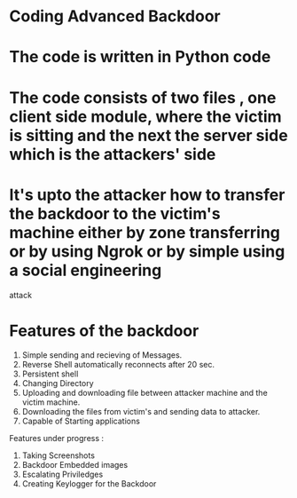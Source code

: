 # Coding Advanced Backdoor
# The code is written in Python code
# The code consists of two files , one client side module, where the victim is sitting and the next the server side which is the attackers' side
# It's upto the attacker how to transfer the backdoor to the victim's machine either by zone transferring or by using Ngrok or by simple using a social engineering
  attack
# Features of the backdoor
  1. Simple sending and recieving of Messages.
  2. Reverse Shell automatically reconnects after 20 sec.
  3. Persistent shell 
  4. Changing Directory
  5. Uploading and downloading file between attacker machine and the victim machine.
  6. Downloading the files from victim's and sending data to attacker.
  7. Capable of Starting applications
  
  Features under progress :
  1. Taking Screenshots
  2. Backdoor Embedded images
  3. Escalating Priviledges
  4. Creating Keylogger for the Backdoor
  
